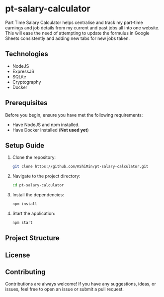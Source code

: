# pt-salary-calculator

Part Time Salary Calculator helps centralise and track my part-time earnings and job details from my current and past jobs all into one website. This will ease the need of attempting to update the formulus in Google Sheets consistently and adding new tabs for new jobs taken.

## Technologies
- NodeJS
- ExpressJS
- SQLite
- Cryptography
- Docker

## Prerequisites

Before you begin, ensure you have met the following requirements:
- Have NodeJS and npm installed.
- Have Docker Installed (**Not used yet**)

## Setup Guide
1. Clone the repository: 
    ``` sh
    git clone https://github.com/KShiMin/pt-salary-calculator.git
    ```

2. Navigate to the project directory: 
    ``` sh
    cd pt-salary-calculator
    ```

3. Install the dependencies: 
    ``` sh 
    npm install 
    ```

4. Start the application: 
    ``` sh
    npm start 
    ```

## Project Structure 

## License 

## Contributing 

Contributions are always welcome! If you have any suggestions, ideas, or issues, feel free to open an issue or submit a pull request.